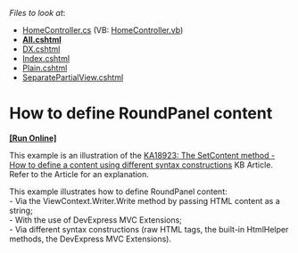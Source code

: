 <!-- default file list -->
*Files to look at*:

* [HomeController.cs](./CS/Controllers/HomeController.cs) (VB: [HomeController.vb](./VB/Controllers/HomeController.vb))
* **[All.cshtml](./CS/Views/Home/All.cshtml)**
* [DX.cshtml](./CS/Views/Home/DX.cshtml)
* [Index.cshtml](./CS/Views/Home/Index.cshtml)
* [Plain.cshtml](./CS/Views/Home/Plain.cshtml)
* [SeparatePartialView.cshtml](./CS/Views/Home/SeparatePartialView.cshtml)
<!-- default file list end -->
# How to define RoundPanel content
<!-- run online -->
**[[Run Online]](https://codecentral.devexpress.com/e4477)**
<!-- run online end -->


<p>This example is an illustration of the <a href="https://www.devexpress.com/Support/Center/p/KA18923">KA18923: The SetContent method - How to define a content using different syntax constructions</a> KB Article. Refer to the Article for an explanation.</p><p>This example illustrates how to define RoundPanel content:<br />
- Via the ViewContext.Writer.Write method by passing HTML content as a string;<br />
- With the use of DevExpress MVC Extensions;<br />
- Via different syntax constructions (raw HTML tags, the built-in HtmlHelper methods, the DevExpress MVC Extensions).</p>

<br/>


